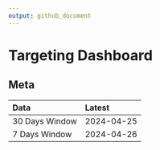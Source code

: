 ```yaml
---
output: github_document
---
```


# Targeting Dashboard



## Meta


|Data           |Latest     |
|:--------------|:----------|
|30 Days Window |2024-04-25 |
|7 Days Window  |2024-04-26 |
